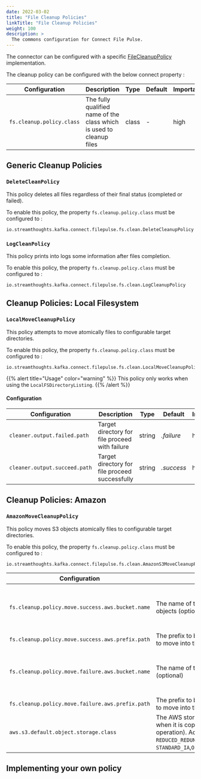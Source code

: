 ```yaml
---
date: 2022-03-02
title: "File Cleanup Policies"
linkTitle: "File Cleanup Policies"
weight: 100
description: >
  The commons configuration for Connect File Pulse.
---
```


The connector can be configured with a specific [FileCleanupPolicy](https://github.com/streamthoughts/kafka-connect-file-pulse/blob/master/connect-file-pulse-api/src/main/java/io/streamthoughts/kafka/connect/filepulse/clean/FileCleanupPolicy.java) implementation.

The cleanup policy can be configured with the below connect property :

| Configuration             | Description                                                          | Type  | Default | Importance |
|---------------------------|----------------------------------------------------------------------|-------|---------|------------|
| `fs.cleanup.policy.class` | The fully qualified name of the class which is used to cleanup files | class | *-*     | high       |


## Generic Cleanup Policies

### `DeleteCleanPolicy`

This policy deletes all files regardless of their final status (completed or failed).

To enable this policy, the property `fs.cleanup.policy.class` must be configured to : 

```
io.streamthoughts.kafka.connect.filepulse.fs.clean.DeleteCleanupPolicy
```

### `LogCleanPolicy`

This policy prints into logs some information after files completion.

To enable this policy, the property `fs.cleanup.policy.class` must be configured to : 

```
io.streamthoughts.kafka.connect.filepulse.fs.clean.LogCleanupPolicy 
```

## Cleanup Policies: Local Filesystem

### `LocalMoveCleanupPolicy`

This policy attempts to move atomically files to configurable target directories.

To enable this policy, the property `fs.cleanup.policy.class` must be configured to : 

```
io.streamthoughts.kafka.connect.filepulse.fs.clean.LocalMoveCleanupPolicy
```

{{% alert title="Usage" color="warning" %}}
This policy only works when using the `LocalFSDirectoryListing`.
{{% /alert %}}

#### Configuration

| Configuration                 | Description                                    | Type   | Default    | Importance |
|-------------------------------|------------------------------------------------|--------|------------|------------|
| `cleaner.output.failed.path`  | Target directory for file proceed with failure | string | *.failure* | high       |
| `cleaner.output.succeed.path` | Target directory for file proceed successfully | string | *.success* | high       |

## Cleanup Policies: Amazon

### `AmazonMoveCleanupPolicy`

This policy moves S3 objects atomically files to configurable target directories.

To enable this policy, the property `fs.cleanup.policy.class` must be configured to :

```
io.streamthoughts.kafka.connect.filepulse.fs.clean.AmazonS3MoveCleanupPolicy
```


| Configuration                                    | Description                                                                                                                                                                                                                                                | Type     | Default                               | Importance |
|--------------------------------------------------|------------------------------------------------------------------------------------------------------------------------------------------------------------------------------------------------------------------------------------------------------------|----------|---------------------------------------|------------|
| `fs.cleanup.policy.move.success.aws.bucket.name` | The name of the destination S3 bucket for success objects (optional)                                                                                                                                                                                       | `string` | *Bucket name of the source S3 Object* | HIGH       |
| `fs.cleanup.policy.move.success.aws.prefix.path` | The prefix to be used for defining the key of an S3 object to move into the destination bucket.                                                                                                                                                            | `string` |                                       | HIGH       |
| `fs.cleanup.policy.move.failure.aws.bucket.name` | The name of the destination S3 bucket for failure objects (optional)                                                                                                                                                                                       | `string` | *Bucket name of the source S3 Object* | HIGH       |
| `fs.cleanup.policy.move.failure.aws.prefix.path` | The prefix to be used for defining the key of an S3 object to move into the destination bucket.                                                                                                                                                            | `string` |                                       | HIGH       |
| `aws.s3.default.object.storage.class`            | The AWS storage class to associate with an S3 object when it is copied by the connector (e.g., during a move operation). Accepted values are: `STANDARD`, `GLACIER`, `REDUCED_REDUNDANCY`, `STANDARD_IA`,`ONEZONE_IA`,`INTELLIGENT_TIERING`,`DEEP_ARCHIVE` | `string` |                                       | LOW        |

## Implementing your own policy